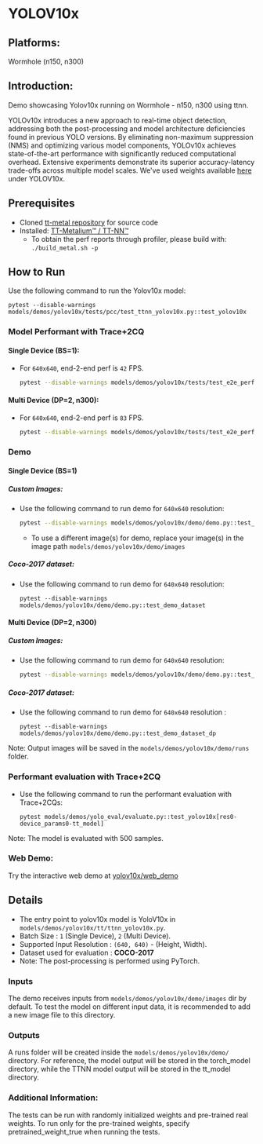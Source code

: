 # YOLOV10x

## Platforms:
Wormhole (n150, n300)

## Introduction:
Demo showcasing Yolov10x running on Wormhole - n150, n300 using ttnn.

YOLOv10x introduces a new approach to real-time object detection, addressing both the post-processing and model architecture deficiencies found in previous YOLO versions. By eliminating non-maximum suppression (NMS) and optimizing various model components, YOLOv10x achieves state-of-the-art performance with significantly reduced computational overhead. Extensive experiments demonstrate its superior accuracy-latency trade-offs across multiple model scales. We've used weights available [here](https://docs.ultralytics.com/models/yolov10x/#performance) under YOLOV10x.

## Prerequisites
- Cloned [tt-metal repository](https://github.com/tenstorrent/tt-metal) for source code
- Installed: [TT-Metalium™ / TT-NN™](https://github.com/tenstorrent/tt-metal/blob/main/INSTALLING.md)
  - To obtain the perf reports through profiler, please build with: `./build_metal.sh -p`

## How to Run
Use the following command to run the Yolov10x model:
```
pytest --disable-warnings models/demos/yolov10x/tests/pcc/test_ttnn_yolov10x.py::test_yolov10x
```

### Model Performant with Trace+2CQ
#### Single Device (BS=1):
- For `640x640`, end-2-end perf is `42` FPS.

  ```bash
  pytest --disable-warnings models/demos/yolov10x/tests/test_e2e_performant.py::test_e2e_performant
  ```

#### Multi Device (DP=2, n300):
- For `640x640`, end-2-end perf is `83` FPS.

  ```bash
  pytest --disable-warnings models/demos/yolov10x/tests/test_e2e_performant.py::test_e2e_performant_dp
  ```

### Demo

#### Single Device (BS=1)
##### Custom Images:
- Use the following command to run demo for `640x640` resolution:

    ```bash
    pytest --disable-warnings models/demos/yolov10x/demo/demo.py::test_demo
    ```
  - To use a different image(s) for demo, replace your image(s) in the image path `models/demos/yolov10x/demo/images`

##### Coco-2017 dataset:
- Use the following command to run demo for `640x640` resolution:
  ```
  pytest --disable-warnings models/demos/yolov10x/demo/demo.py::test_demo_dataset
  ```

#### Multi Device (DP=2, n300)
##### Custom Images:
- Use the following command to run demo for `640x640` resolution:
  ```bash
  pytest --disable-warnings models/demos/yolov10x/demo/demo.py::test_demo_dp
  ```

##### Coco-2017 dataset:
- Use the following command to run demo for `640x640` resolution :

  ```
  pytest --disable-warnings models/demos/yolov10x/demo/demo.py::test_demo_dataset_dp
  ```

Note: Output images will be saved in the `models/demos/yolov10x/demo/runs` folder.

### Performant evaluation with Trace+2CQ

- Use the following command to run the performant evaluation with Trace+2CQs:

  ```
  pytest models/demos/yolo_eval/evaluate.py::test_yolov10x[res0-device_params0-tt_model]
  ```

Note: The model is evaluated with 500 samples.

### Web Demo:
Try the interactive web demo at [yolov10x/web_demo](https://github.com/tenstorrent/tt-metal/blob/main/models/demos/yolov10x/web_demo/README.md)

## Details
- The entry point to yolov10x model is YoloV10x in `models/demos/yolov10x/tt/ttnn_yolov10x.py`.
- Batch Size : `1` (Single Device), `2` (Multi Device).
- Supported Input Resolution : `(640, 640)` - (Height, Width).
- Dataset used for evaluation : **COCO-2017**
- Note: The post-processing is performed using PyTorch.

### Inputs
The demo receives inputs from `models/demos/yolov10x/demo/images` dir by default. To test the model on different input data, it is recommended to add a new image file to this directory.

### Outputs
A runs folder will be created inside the `models/demos/yolov10x/demo/` directory. For reference, the model output will be stored in the torch_model directory, while the TTNN model output will be stored in the tt_model directory.

### Additional Information:
The tests can be run with  randomly initialized weights and pre-trained real weights.  To run only for the pre-trained weights, specify pretrained_weight_true when running the tests.
